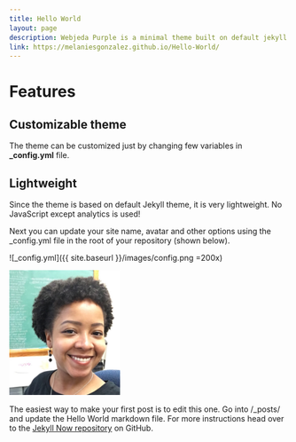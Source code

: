 ```yaml
---
title: Hello World
layout: page
description: Webjeda Purple is a minimal theme built on default jekyll theme. It is very light highly customizable. Suitable for minimal blogs.
link: https://melaniesgonzalez.github.io/Hello-World/
---
```


# Features

## Customizable theme
The theme can be customized just by changing few variables in **_config.yml** file.

## Lightweight
Since the theme is based on default Jekyll theme, it is very lightweight. No JavaScript except analytics is used!

Next you can update your site name, avatar and other options using the _config.yml file in the root of your repository (shown below).

![_config.yml]({{ site.baseurl }}/images/config.png =200x)

<img src="/images/favicon_logo.png" alt="drawing" width="200"/>


The easiest way to make your first post is to edit this one. Go into /_posts/ and update the Hello World markdown file. For more instructions head over to the [Jekyll Now repository](https://github.com/barryclark/jekyll-now) on GitHub.
